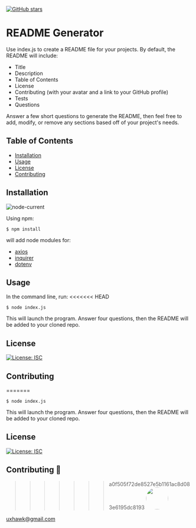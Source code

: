 [![GitHub stars](https://img.shields.io/github/stars/uxhawk/gw-hmwk-08-readme-gen.svg?style=social&label=Star&maxAge=2592000)](https://github.com/uxhawk/gw-hmwk-08-readme-gen/stargazers) 

# README Generator

Use index.js to create a README file for your projects. By default, the README will include: 
* Title
* Description
* Table of Contents
* License
* Contributing (with your avatar and a link to your GitHub profile)
* Tests
* Questions

Answer a few short questions to generate the README, then feel free to add, modify, or remove any sections based off of your project's needs.

## Table of Contents
* [Installation](#installation)
* [Usage](#usage)
* [License](#license)
* [Contributing](#contributing)

## Installation
![node-current](https://img.shields.io/node/v/inquirer?style=plastic)

Using npm:

`$ npm install`

will add node modules for:
* [axios](https://github.com/axios/axios)
* [inquirer](https://www.npmjs.com/package/inquirer) 
* [dotenv](https://github.com/motdotla/dotenv)

## Usage
In the command line, run:
<<<<<<< HEAD

`$ node index.js`

This will launch the program. Answer four questions, then the README will be added to your cloned repo. 

## License
[![License: ISC](https://img.shields.io/badge/License-ISC-blue.svg)](https://opensource.org/licenses/ISC)

## Contributing
=======

`$ node index.js`

This will launch the program. Answer four questions, then the README will be added to your cloned repo. 

## License
[![License: ISC](https://img.shields.io/badge/License-ISC-blue.svg)](https://opensource.org/licenses/ISC)

## Contributing :pray: 
>>>>>>> a0f505f72de8527e5b1161ac8d083e6195dc8193
[<img src="https://avatars1.githubusercontent.com/u/16821657?v=4" width="60px" style="border-radius:30px">](https://github.com/uxhawk)

uxhawk@gmail.com
